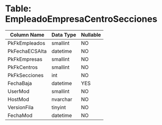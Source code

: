 # Table: EmpleadoEmpresaCentroSecciones

| Column Name | Data Type | Nullable |
|-------------|-----------|----------|
| PkFkEmpleados | smallint | NO |
| PkFechaECSAlta | datetime | NO |
| PkFkEmpresas | smallint | NO |
| PkFkCentros | smallint | NO |
| PkFkSecciones | int | NO |
| FechaBaja | datetime | YES |
| UserMod | smallint | NO |
| HostMod | nvarchar | NO |
| VersionFila | tinyint | NO |
| FechaMod | datetime | NO |
